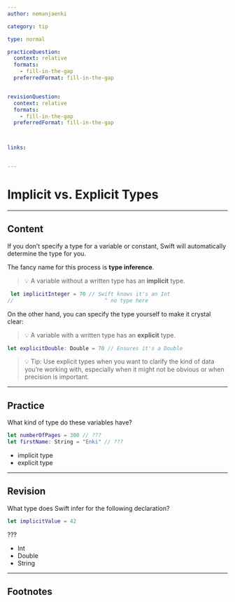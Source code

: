 ```yaml
---
author: nemanjaenki

category: tip

type: normal

practiceQuestion:
  context: relative
  formats:
    - fill-in-the-gap
  preferredFormat: fill-in-the-gap


revisionQuestion:
  context: relative
  formats:
    - fill-in-the-gap
  preferredFormat: fill-in-the-gap



links:


---
```


# Implicit vs. Explicit Types

---
## Content

If you don’t specify a type for a variable or constant, Swift will automatically determine the type for you. 

The fancy name for this process is **type inference**.

> 💡 A variable without a written type has an **implicit** type.

 ```swift
  let implicitInteger = 70 // Swift knows it's an Int
//                             ^ no type here
  ```

On the other hand, you can specify the type yourself to make it crystal clear:

> 💡 A variable with a written type has an **explicit** type.

  ```swift
  let explicitDouble: Double = 70 // Ensures it's a Double
  ```

> 💡 Tip: Use explicit types when you want to clarify the kind of data you’re working with, especially when it might not be obvious or when precision is important.

---
## Practice

What kind of type do these variables have?

```swift
let numberOfPages = 300 // ???
let firstName: String = "Enki" // ???
```

- implicit type
- explicit type

---
## Revision

What type does Swift infer for the following declaration?

```swift
let implicitValue = 42
```

???

- Int
- Double
- String


---
## Footnotes


